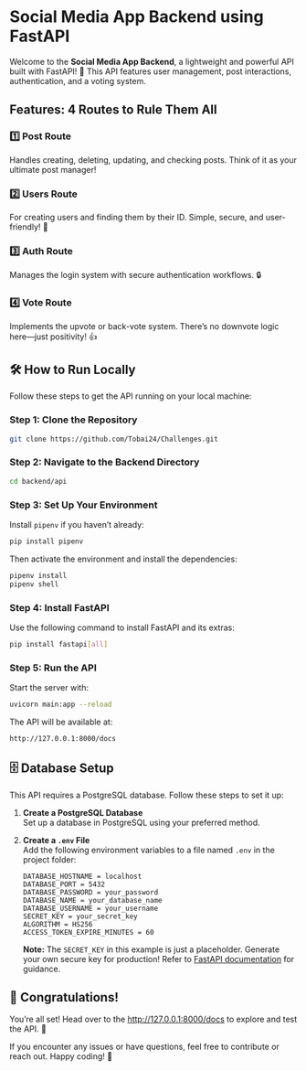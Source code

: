 # Social Media App Backend using FastAPI

Welcome to the **Social Media App Backend**, a lightweight and powerful API built with FastAPI! 🎉 This API features user management, post interactions, authentication, and a voting system.

## Features: 4 Routes to Rule Them All

### 1️⃣ **Post Route**

Handles creating, deleting, updating, and checking posts. Think of it as your ultimate post manager!

### 2️⃣ **Users Route**

For creating users and finding them by their ID. Simple, secure, and user-friendly! 🙌

### 3️⃣ **Auth Route**

Manages the login system with secure authentication workflows. 🔒

### 4️⃣ **Vote Route**

Implements the upvote or back-vote system. There’s no downvote logic here—just positivity! 👍

## 🛠️ How to Run Locally

Follow these steps to get the API running on your local machine:

### Step 1: Clone the Repository

```bash
git clone https://github.com/Tobai24/Challenges.git
```

### Step 2: Navigate to the Backend Directory

```bash
cd backend/api
```

### Step 3: Set Up Your Environment

Install `pipenv` if you haven’t already:

```bash
pip install pipenv
```

Then activate the environment and install the dependencies:

```bash
pipenv install
pipenv shell
```

### Step 4: Install FastAPI

Use the following command to install FastAPI and its extras:

```bash
pip install fastapi[all]
```

### Step 5: Run the API

Start the server with:

```bash
uvicorn main:app --reload
```

The API will be available at:

```bash
http://127.0.0.1:8000/docs
```

## 🗄️ Database Setup

This API requires a PostgreSQL database. Follow these steps to set it up:

1. **Create a PostgreSQL Database**  
   Set up a database in PostgreSQL using your preferred method.

2. **Create a `.env` File**  
   Add the following environment variables to a file named `.env` in the project folder:

   ```plaintext
   DATABASE_HOSTNAME = localhost
   DATABASE_PORT = 5432
   DATABASE_PASSWORD = your_password
   DATABASE_NAME = your_database_name
   DATABASE_USERNAME = your_username
   SECRET_KEY = your_secret_key
   ALGORITHM = HS256
   ACCESS_TOKEN_EXPIRE_MINUTES = 60
   ```

   **Note:** The `SECRET_KEY` in this example is just a placeholder. Generate your own secure key for production! Refer to [FastAPI documentation](https://fastapi.tiangolo.com/) for guidance.

## 🥳 Congratulations!

You’re all set! Head over to the http://127.0.0.1:8000/docs to explore and test the API. 🚀

If you encounter any issues or have questions, feel free to contribute or reach out. Happy coding! 🎉
